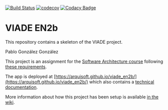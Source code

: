 [![Build Status](https://travis-ci.org/Arquisoft/viade_en2b.svg?branch=master)](https://travis-ci.org/Arquisoft/viade_en2b)
[![codecov](https://codecov.io/gh/Arquisoft/viade_en2b/branch/master/graph/badge.svg)](https://codecov.io/gh/Arquisoft/viade_en2b)
[![Codacy Badge](https://api.codacy.com/project/badge/Grade/ef6c8a8c80ba43e89e91c977e994c4c5)](https://www.codacy.com/gh/Arquisoft/viade_en2b?utm_source=github.com&amp;utm_medium=referral&amp;utm_content=Arquisoft/viade_en2b&amp;utm_campaign=Badge_Grade)

# VIADE EN2b

This repository contains a skeleton of the VIADE project.

Pablo González González

This project is an assignment for the [Software Architecture course](https://arquisoft.github.io/) following [these requirements](https://labra.solid.community/public/SoftwareArchitecture/AssignmentDescription/).

The app is deployed at [https://arquisoft.github.io/viade_en2b/](https://arquisoft.github.io/viade_en2b/) which also contains a [technical documentation](https://arquisoft.github.io/viade_en2b/docs).

More information about how this project has been setup is available [in the wiki](https://github.com/Arquisoft/viade_en2b/wiki).
